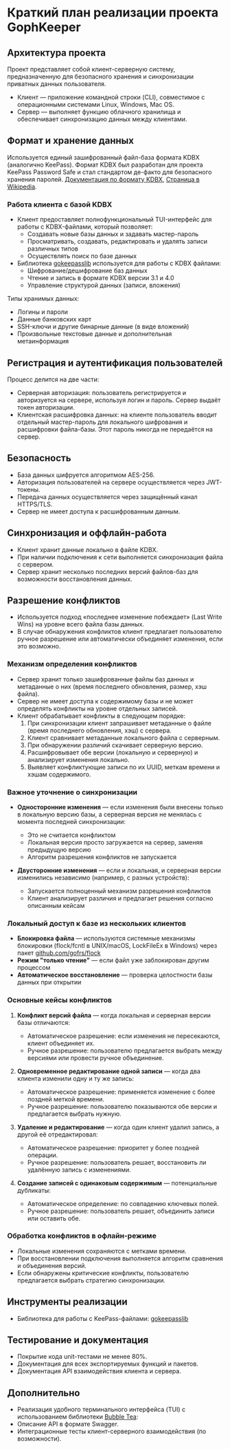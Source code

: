 # Краткий план реализации проекта GophKeeper

## Архитектура проекта

Проект представляет собой клиент-серверную систему, предназначенную для безопасного хранения и синхронизации приватных данных пользователя.

- Клиент — приложение командной строки (CLI), совместимое с операционными системами Linux, Windows, Mac OS.
- Сервер — выполняет функцию облачного хранилища и обеспечивает синхронизацию данных между клиентами.

## Формат и хранение данных

Используется единый зашифрованный файл-база формата KDBX (аналогично KeePass). Формат KDBX был разработан для проекта KeePass Password Safe и стал стандартом де-факто для безопасного хранения паролей. [Документация по формату KDBX](https://keepass.info/help/kb/kdbx_4.html), [Страница в Wikipedia](https://en.wikipedia.org/wiki/KeePass).

### Работа клиента с базой KDBX

- Клиент предоставляет полнофункциональный TUI-интерфейс для работы с KDBX-файлами, который позволяет:
  - Создавать новые базы данных и задавать мастер-пароль
  - Просматривать, создавать, редактировать и удалять записи различных типов
  - Осуществлять поиск по базе данных
- Библиотека [gokeepasslib](https://github.com/tobischo/gokeepasslib) используется для работы с KDBX файлами:
  - Шифрование/дешифрование баз данных
  - Чтение и запись в формате KDBX версии 3.1 и 4.0
  - Управление структурой данных (записи, вложения)

Типы хранимых данных:

- Логины и пароли
- Данные банковских карт
- SSH-ключи и другие бинарные данные (в виде вложений)
- Произвольные текстовые данные и дополнительная метаинформация

## Регистрация и аутентификация пользователей

Процесс делится на две части:

- Серверная авторизация: пользователь регистрируется и авторизуется на сервере, используя логин и пароль. Сервер выдаёт токен авторизации.
- Клиентская расшифровка данных: на клиенте пользователь вводит отдельный мастер-пароль для локального шифрования и расшифровки файла-базы. Этот пароль никогда не передаётся на сервер.

## Безопасность

- База данных шифруется алгоритмом AES-256.
- Авторизация пользователей на сервере осуществляется через JWT-токены.
- Передача данных осуществляется через защищённый канал HTTPS/TLS.
- Сервер не имеет доступа к расшифрованным данным.

## Синхронизация и оффлайн-работа

- Клиент хранит данные локально в файле KDBX.
- При наличии подключения к сети выполняется синхронизация файла с сервером.
- Сервер хранит несколько последних версий файлов-баз для возможности восстановления данных.

## Разрешение конфликтов

- Используется подход «последнее изменение побеждает» (Last Write Wins) на уровне всего файла базы данных.
- В случае обнаружения конфликтов клиент предлагает пользователю ручное разрешение или автоматически объединяет изменения, если это возможно.

### Механизм определения конфликтов

- Сервер хранит только зашифрованные файлы баз данных и метаданные о них (время последнего обновления, размер, хэш файла).
- Сервер не имеет доступа к содержимому базы и не может определять конфликты на уровне отдельных записей.
- Клиент обрабатывает конфликты в следующем порядке:
  1. При синхронизации клиент запрашивает метаданные о файле (время последнего обновления, хэш) с сервера.
  2. Клиент сравнивает метаданные локального файла с серверным.
  3. При обнаружении различий скачивает серверную версию.
  4. Расшифровывает обе версии (локальную и серверную) и анализирует изменения локально.
  5. Выявляет конфликтующие записи по их UUID, меткам времени и хэшам содержимого.

### Важное уточнение о синхронизации

- **Односторонние изменения** — если изменения были внесены только в локальную версию базы, а серверная версия не менялась с момента последней синхронизации:
  - Это не считается конфликтом
  - Локальная версия просто загружается на сервер, заменяя предыдущую версию
  - Алгоритм разрешения конфликтов не запускается

- **Двусторонние изменения** — если и локальная, и серверная версии изменились независимо (например, с разных устройств):
  - Запускается полноценный механизм разрешения конфликтов
  - Клиент анализирует различия и предлагает решения согласно описанным кейсам

### Локальный доступ к базе из нескольких клиентов

- **Блокировка файла** — используются системные механизмы блокировки (flock/fcntl в UNIX/macOS, LockFileEx в Windows) через пакет [github.com/gofrs/flock](https://github.com/gofrs/flock)
- **Режим "только чтение"** — если файл уже заблокирован другим процессом
- **Автоматическое восстановление** — проверка целостности базы данных при открытии

### Основные кейсы конфликтов

1. **Конфликт версий файла** — когда локальная и серверная версии базы отличаются:
   - Автоматическое разрешение: если изменения не пересекаются, клиент объединяет их.
   - Ручное разрешение: пользователю предлагается выбрать между версиями или провести ручное объединение.

2. **Одновременное редактирование одной записи** — когда два клиента изменили одну и ту же запись:
   - Автоматическое разрешение: применяется изменение с более поздней меткой времени.
   - Ручное разрешение: пользователю показываются обе версии и предлагается выбрать нужную.

3. **Удаление и редактирование** — когда один клиент удалил запись, а другой её отредактировал:
   - Автоматическое разрешение: приоритет у более поздней операции.
   - Ручное разрешение: пользователь решает, восстановить ли удалённую запись с изменениями.

4. **Создание записей с одинаковым содержимым** — потенциальные дубликаты:
   - Автоматическое определение: по совпадению ключевых полей.
   - Ручное разрешение: пользователь решает, объединить записи или оставить обе.

### Обработка конфликтов в офлайн-режиме

- Локальные изменения сохраняются с метками времени.
- При восстановлении подключения выполняется алгоритм сравнения и объединения версий.
- Если обнаружены критические конфликты, пользователю предлагается выбрать стратегию синхронизации.

## Инструменты реализации

- Библиотека для работы с KeePass-файлами: [gokeepasslib](https://github.com/tobischo/gokeepasslib)

## Тестирование и документация

- Покрытие кода unit-тестами не менее 80%.
- Документация для всех экспортируемых функций и пакетов.
- Документация API взаимодействия клиента и сервера.

## Дополнительно

- Реализация удобного терминального интерфейса (TUI) с использованием библиотеки [Bubble Tea](https://github.com/charmbracelet/bubbletea):
- Описание API в формате Swagger.
- Интеграционные тесты клиент-серверного взаимодействия (по возможности).
